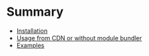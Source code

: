 # Summary

* [Installation](INSTALLATION.md)
* [Usage from CDN or without module bundler](USAGE-WITH-CDN.md)
* [Examples](https://mikaeledebro.gitbooks.io/vue-airbnb-style-datepicker/examples.html)
